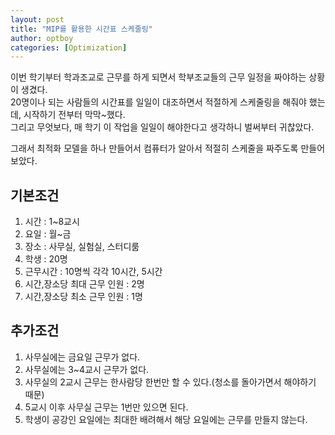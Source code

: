 ```yaml
---
layout: post
title: "MIP를 활용한 시간표 스케줄링"
author: optboy
categories: [Optimization]
---
```


이번 학기부터 학과조교로 근무를 하게 되면서 학부조교들의 근무 일정을 짜야하는 상황이 생겼다.   
20명이나 되는 사람들의 시간표를 일일이 대조하면서 적절하게 스케줄링을 해줘야 했는데, 시작하기 전부터 막막~했다.  
그리고 무엇보다, 매 학기 이 작업을 일일이 해야한다고 생각하니 벌써부터 귀찮았다.  

그래서 최적화 모델을 하나 만들어서 컴퓨터가 알아서 적절히 스케줄을 짜주도록 만들어 보았다.

## 기본조건
1. 시간 : 1~8교시
2. 요일 : 월~금
3. 장소 : 사무실, 실험실, 스터디룸
4. 학생 : 20명
5. 근무시간 : 10명씩 각각 10시간, 5시간
6. 시간,장소당 최대 근무 인원 : 2명
7. 시간,장소당 최소 근무 인원 : 1명

## 추가조건
1. 사무실에는 금요일 근무가 없다.
2. 사무실에는 3~4교시 근무가 없다.
3. 사무실의 2교시 근무는 한사람당 한번만 할 수 있다.(청소를 돌아가면서 해야하기 때문)
4. 5교시 이후 사무실 근무는 1번만 있으면 된다.
5. 학생이 공강인 요일에는 최대한 배려해서 해당 요일에는 근무를 만들지 않는다.
